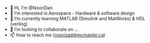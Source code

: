 - 👋 Hi, I’m @NooriDan
- 👀 I’m interested in Aerospace - Hardware & software design
- 🌱 I’m currently learning MATLAB (Simulink and MatWorks) & HDL (verilog)
- 💞️ I’m looking to collaborate on ...
- 📫 How to reach me (noorizad@mcmaster.ca)

<!---
NooriDan/NooriDan is a ✨ special ✨ repository because its `README.md` (this file) appears on your GitHub profile.
You can click the Preview link to take a look at your changes.
--->
